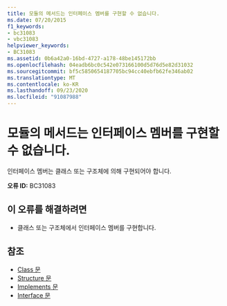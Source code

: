 ```yaml
---
title: 모듈의 메서드는 인터페이스 멤버를 구현할 수 없습니다.
ms.date: 07/20/2015
f1_keywords:
- bc31083
- vbc31083
helpviewer_keywords:
- BC31083
ms.assetid: 0b6a42a0-16bd-4727-a178-48be145172bb
ms.openlocfilehash: 04eadb6bc0c542e073166100d5d76d5e82d31032
ms.sourcegitcommit: bf5c5850654187705bc94cc40ebfb62fe346ab02
ms.translationtype: MT
ms.contentlocale: ko-KR
ms.lasthandoff: 09/23/2020
ms.locfileid: "91087988"
---
```

# <a name="methods-in-a-module-cannot-implement-interface-members"></a>모듈의 메서드는 인터페이스 멤버를 구현할 수 없습니다.

인터페이스 멤버는 클래스 또는 구조체에 의해 구현되어야 합니다.  
  
 **오류 ID:** BC31083  
  
## <a name="to-correct-this-error"></a>이 오류를 해결하려면  
  
- 클래스 또는 구조체에서 인터페이스 멤버를 구현합니다.  
  
## <a name="see-also"></a>참조

- [Class 문](../language-reference/statements/class-statement.md)
- [Structure 문](../language-reference/statements/structure-statement.md)
- [Implements 문](../language-reference/statements/implements-statement.md)
- [Interface 문](../language-reference/statements/interface-statement.md)
